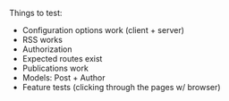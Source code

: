Things to test:

* Configuration options work (client + server)
* RSS works
* Authorization
* Expected routes exist
* Publications work
* Models: Post + Author
* Feature tests (clicking through the pages w/ browser)

